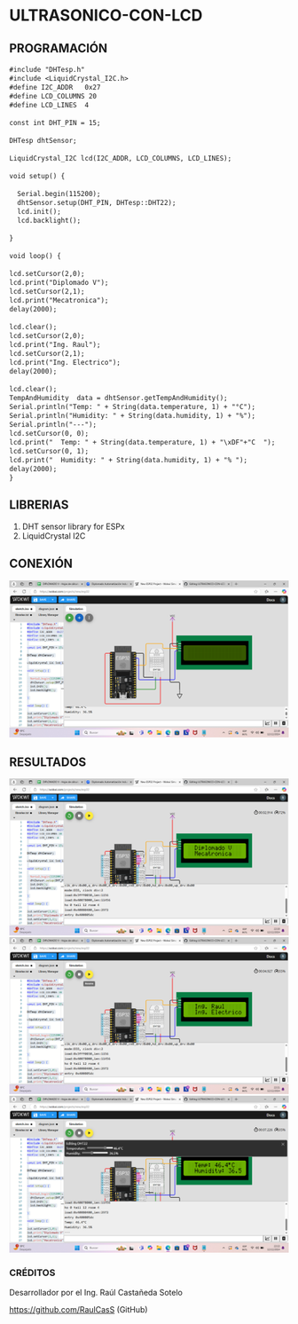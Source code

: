 # ULTRASONICO-CON-LCD

## PROGRAMACIÓN

```
#include "DHTesp.h"
#include <LiquidCrystal_I2C.h>
#define I2C_ADDR   0x27
#define LCD_COLUMNS 20
#define LCD_LINES  4

const int DHT_PIN = 15;

DHTesp dhtSensor;

LiquidCrystal_I2C lcd(I2C_ADDR, LCD_COLUMNS, LCD_LINES);

void setup() {

  Serial.begin(115200);
  dhtSensor.setup(DHT_PIN, DHTesp::DHT22);
  lcd.init();
  lcd.backlight();

}

void loop() {

lcd.setCursor(2,0);
lcd.print("Diplomado V");
lcd.setCursor(2,1);
lcd.print("Mecatronica");
delay(2000);

lcd.clear();
lcd.setCursor(2,0);
lcd.print("Ing. Raul");
lcd.setCursor(2,1);
lcd.print("Ing. Electrico");
delay(2000);

lcd.clear();
TempAndHumidity  data = dhtSensor.getTempAndHumidity();
Serial.println("Temp: " + String(data.temperature, 1) + "°C");
Serial.println("Humidity: " + String(data.humidity, 1) + "%");
Serial.println("---");
lcd.setCursor(0, 0);
lcd.print("  Temp: " + String(data.temperature, 1) + "\xDF"+"C  ");
lcd.setCursor(0, 1);
lcd.print("  Humidity: " + String(data.humidity, 1) + "% ");
delay(2000);
}
```

## LIBRERIAS

1. DHT sensor library for ESPx
2. LiquidCrystal I2C

## CONEXIÓN

![](https://github.com/RaulCasS/ULTRASONICO-CON-LCD/blob/main/Captura%20de%20pantalla%202024-12-12%20221837.png?raw=true)

## RESULTADOS

![](https://github.com/RaulCasS/ULTRASONICO-CON-LCD/blob/main/Captura%20de%20pantalla%202024-12-12%20222045.png?raw=true)
![](https://github.com/RaulCasS/ULTRASONICO-CON-LCD/blob/main/Captura%20de%20pantalla%202024-12-12%20222148.png?raw=true)
![](https://github.com/RaulCasS/ULTRASONICO-CON-LCD/blob/main/Captura%20de%20pantalla%202024-12-12%20222255.png?raw=true)

### CRÉDITOS

Desarrollador por el Ing. Raúl Castañeda Sotelo

https://github.com/RaulCasS (GitHub)
